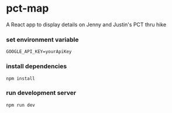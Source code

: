 # pct-map
A React app to display details on Jenny and Justin's PCT thru hike

### set environment variable
`GOOGLE_API_KEY=yourApiKey`

### install dependencies
`npm install`

### run development server
`npm run dev`
